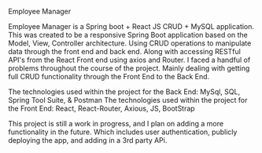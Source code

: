 Employee Manager

Employee Manager is a Spring boot + React JS CRUD + MySQL application. This was created to be a responsive Spring Boot 
application based on the Model, View, Controller architecture. Using CRUD operations to manipulate data through the front
end and back end. Along with accessing RESTful API's from the React Front end using axios and Router. I faced a handful of
problems throughout the course of the project. Mainly dealing with getting full CRUD functionality through the Front End to 
the Back End.

The technologies used within the project for the Back End: MySql, SQL, Spring Tool Suite, & Postman
The technologies used within the project for the Front End: React, React-Router, Axious, JS, BootStrap

This project is still a work in progress, and I plan on adding a more functionality in the future. Which includes user 
authentication, publicly deploying the app, and adding in a 3rd party APi. 
